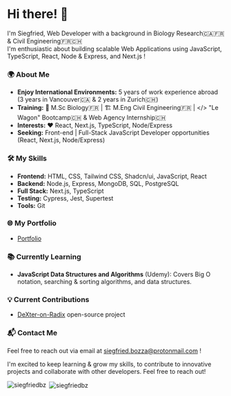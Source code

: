 # Hi there! 👋

I'm Siegfried, Web Developer with a background in Biology Research🇨🇦🇫🇷  &  Civil Engineering🇫🇷🇨🇭   
I'm enthusiastic about building scalable Web Applications using JavaScript, TypeScript, React, Node & Express, and Next.js !

### 🌍 About Me
- **Enjoy International Environments:** 5 years of work experience abroad (3 years in Vancouver🇨🇦 & 2 years in Zurich🇨🇭)
- **Training:** 🧬 M.Sc Biology🇫🇷  | 🏗️ M.Eng Civil Engineering🇫🇷  | </> "Le Wagon" Bootcamp🇨🇭 & Web Agency Internship🇨🇭
- **Interests:** ❤️ React, Next.js, TypeScript, Node/Express
- **Seeking:** Front-end | Full-Stack JavaScript Developer opportunities (React, Next.js, Node/Express)

### 🛠️ My Skills
- **Frontend:** HTML, CSS, Tailwind CSS, Shadcn/ui, JavaScript, React
- **Backend:** Node.js, Express, MongoDB, SQL, PostgreSQL
- **Full Stack:** Next.js, TypeScript
- **Testing:** Cypress, Jest, Supertest
- **Tools:** Git

### 🌐 My Portfolio
- [Portfolio](https://siegfried-bozza-portfolio.vercel.app)

### 📚 Currently Learning
- **JavaScript Data Structures and Algorithms** (Udemy): Covers Big O notation, searching & sorting algorithms, and data structures.

### 💡 Current Contributions
- [DeXter-on-Radix](https://github.com/DeXter-on-Radix/website) open-source project

### 📬 Contact Me
Feel free to reach out via email at [siegfried.bozza@protonmail.com](mailto:siegfried.bozza@protonmail.com) !

I'm excited to keep learning & grow my skills, to contribute to innovative projects and collaborate with other developers. Feel free to reach out!

<p><img align="left" src="https://github-readme-stats.vercel.app/api/top-langs?username=siegfriedbz&show_icons=true&locale=en&layout=compact" alt="siegfriedbz" /></p>

<p>&nbsp;<img align="center" src="https://github-readme-stats.vercel.app/api?username=siegfriedbz&show_icons=true&locale=en" alt="siegfriedbz" /></p>




